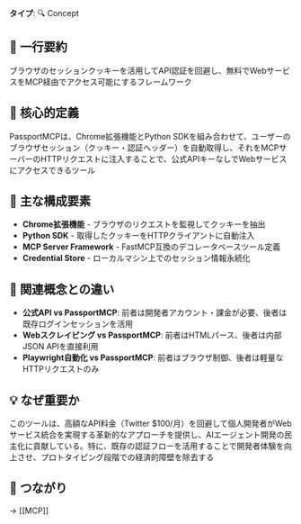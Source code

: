 **タイプ**: 🔍 Concept

## 📝 一行要約
ブラウザのセッションクッキーを活用してAPI認証を回避し、無料でWebサービスをMCP経由でアクセス可能にするフレームワーク

## 🎯 核心的定義
PassportMCPは、Chrome拡張機能とPython SDKを組み合わせて、ユーザーのブラウザセッション（クッキー・認証ヘッダー）を自動取得し、それをMCPサーバーのHTTPリクエストに注入することで、公式APIキーなしでWebサービスにアクセスできるツール

## 🌟 主な構成要素
- **Chrome拡張機能** - ブラウザのリクエストを監視してクッキーを抽出
- **Python SDK** - 取得したクッキーをHTTPクライアントに自動注入
- **MCP Server Framework** - FastMCP互換のデコレータベースツール定義
- **Credential Store** - ローカルマシン上でのセッション情報永続化

## 🔄 関連概念との違い
- **公式API vs PassportMCP**: 前者は開発者アカウント・課金が必要、後者は既存ログインセッションを活用
- **Webスクレイピング vs PassportMCP**: 前者はHTMLパース、後者は内部JSON APIを直接利用
- **Playwright自動化 vs PassportMCP**: 前者はブラウザ制御、後者は軽量なHTTPリクエストのみ

## 💡 なぜ重要か
このツールは、高額なAPI料金（Twitter $100/月）を回避して個人開発者がWebサービス統合を実現する革新的なアプローチを提供し、AIエージェント開発の民主化に貢献している。特に、既存の認証フローを活用することで開発者体験を向上させ、プロトタイピング段階での経済的障壁を除去する

## 🔗 つながり
→ [[MCP]]

